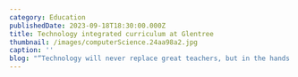```yaml
---
category: Education
publishedDate: 2023-09-18T18:30:00.000Z
title: Technology integrated curriculum at Glentree
thumbnail: /images/computerScience.24aa98a2.jpg
caption: ''
blog: "“Technology will never replace great teachers, but in the hands of great teachers, it’s transformational.” – George Couros\n\nTechnology has impacted almost every aspect of life today, and education is no exception. As we all know, modern kids’ life is surrounded by technology and it is omnipresent. The Covid-19 pandemic has provided a wake-up call to all and now after experiencing the benefits of using technology in teaching, we all need time to accept the fact, how irreplaceable it is. To keep up the pace in the race, at Glentree we collaborate with technology to improve the learning processes, which in turn prepare the kids for their future endeavors.\n\nAs Indians we believe in research, many studies show that technology when integrated into the curriculum transforms the learning process.\n\nYou may wonder what is technology integration, right?\n\nSo, technology integration does not mean teaching computer skills in isolation to the students. Instead, it means blending technology or technical tools with subject-specific activities to make the learning process more powerful. In that way, technology can support and enhance the education environment.\n\n\_The advantages of integrating technology into the curriculum.\n\nThe prime advantage is, when students are engaged in learning using technology, they will be future creators, entrepreneurs and critics instead of just consumers.\n\nI. \_ \_ \_Teaching becomes easy with technology:\n\nThanks to\_[technology](https://web.archive.org/web/20230330171425/https://glentreeacademy.com/technology-in-schools/), students can say goodbye to boring theoretical classes. Tools like PowerPoint, audio-visual presentations help students make the abstract concepts more concrete and understand their application in real life.\n\nII. \_ \_ Educational technology is a savior to the environment:\n\nThe previous year helped a lot in this regard I would say. The online tests and assignments saved a lot of paper and a lot of trees from being chopped down. Imagine if we go digital in the future, how much we can help the environment.\_\_\n\nIII.\_ \_\_Technology helps students enjoy learning:\n\nWhile the parents are worried that the kids are exposed to more screen time, we can use that inclination for some good purpose. We can make students enjoy learning by giving technology-based project works.\n\nIV. \_ \_Students can access information at any time:\n\nGone are the days when students had to visit the library to complete their assignments and to collect resources. Internet has provided easy-to access information and accelerated learning at the fingertips any time, any place which can be used by the students to learn and acquire knowledge. \_\n\nHow Glentree integrates technology into the curriculum:\n\nImproves engagement:\_\_\n\nAt Glentree, technology is integrated into the specially designed subject-specific lesson plans which provide engaging activities to be conducted during the class. The smart boards help teachers to create a more engaging and interactive classroom through audio-visual presentations, PPT, quizzes, gamification which results in the active participation of the student in the learning process. Technology can also be used to teach pronunciations, math, reading and listening skills and spelling which gives a better result than the regular chalk and talk method.\n\nLearning for Life:\n\n\_When the students actively participate in the\_[learning\_](https://web.archive.org/web/20230330171425/https://open.spotify.com/episode/6yNwuAsrYpY1XC4pURq5oi?si=9P-RH-28QDGpPduoZUyPfA\\&utm_source=copy-link)process with the help of technology, they tend to remember the concepts throughout their life.\n\nImproves Individual Learning:\n\nAt Glentree, lesson plans are created to cater to the different learning styles of the students. Technology provides great opportunities for making learning more effective for everyone with different needs. Few students can learn through video presentations, few students listen and learn and few learn by playing quiz and so on.\n\nPrepares Students For The Future:\n\nWe at Glentree realise that preparing the students for the digital future will be an important key for their success. Keeping this in mind the assignments are crafted in a way where students get opportunities to learn new technological skills, apply them and showcase their creativity. Technology can help develop more practical skills like creating presentations, animations and writing emails, etc. The goal of technology integration at Glentree is to have students use technology ethically and safely to acquire, demonstrate, apply and communicate information.\n"
---
```


